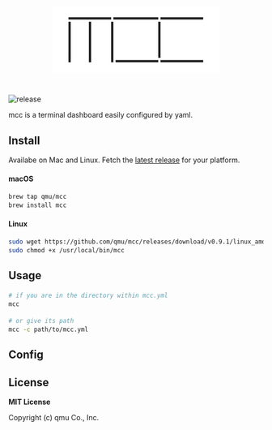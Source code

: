 <p align="center"><img width="330px" src="/_docs/img/mcc.png" alt="mcc"/></p>

#

![release][release]

mcc is a terminal dashboard easily configured by yaml. 

## Install

Availabe on Mac and Linux. Fetch the [latest release](https://github.com/qmu/mcc/releases) for your platform.

#### macOS

```bash
brew tap qmu/mcc
brew install mcc
```

#### Linux

```bash
sudo wget https://github.com/qmu/mcc/releases/download/v0.9.1/linux_amd64_mcc -O /usr/local/bin/mcc
sudo chmod +x /usr/local/bin/mcc
```

## Usage

```bash
# if you are in the directory within mcc.yml
mcc

# or give its path
mcc -c path/to/mcc.yml
```

## Config



## License 

**MIT License**

Copyright (c) qmu Co., Inc.

[release]: https://img.shields.io/github/release/qmu/mcc.svg "mcc"
